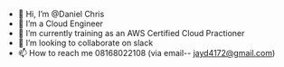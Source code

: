 - 👋 Hi, I’m @Daniel Chris
- 👀 I’m a Cloud Engineer
- 🌱 I’m currently training as an AWS Certified Cloud Practioner
- 💞️ I’m looking to collaborate on slack
- 📫 How to reach me 08168022108 (via email-- jayd4172@gmail.com)

<!---
DanielChris12/DanielChris12 is a ✨ special ✨ repository because its `README.md` (this file) appears on your GitHub profile.
You can click the Preview link to take a look at your changes.
--->
